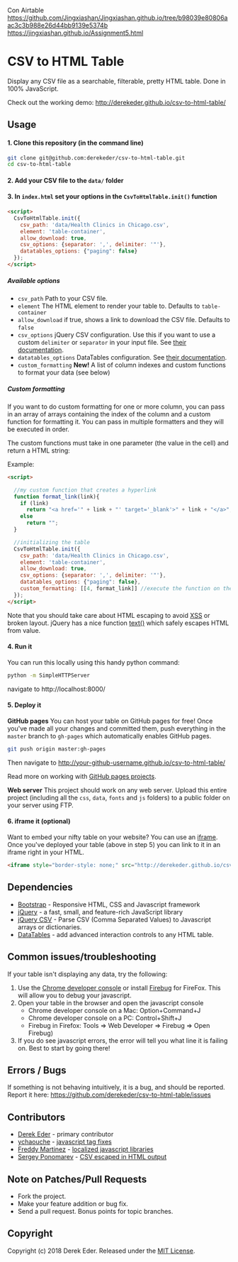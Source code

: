 Con Airtable
https://github.com/Jingxiashan/Jingxiashan.github.io/tree/b98039e80806aac3c3b988e26d44bb9139e5374b
https://jingxiashan.github.io/Assignment5.html


# CSV to HTML Table

Display any CSV file as a searchable, filterable, pretty HTML table. Done in 100% JavaScript.

Check out the working demo: http://derekeder.github.io/csv-to-html-table/

## Usage

#### 1. Clone this repository (in the command line)

``` bash
git clone git@github.com:derekeder/csv-to-html-table.git
cd csv-to-html-table
```

#### 2. Add your CSV file to the `data/` folder

#### 3. In `index.html` set your options in the `CsvToHtmlTable.init()` function

``` html
<script>
  CsvToHtmlTable.init({
    csv_path: 'data/Health Clinics in Chicago.csv', 
    element: 'table-container', 
    allow_download: true,
    csv_options: {separator: ',', delimiter: '"'},
    datatables_options: {"paging": false}
  });
</script>
```

##### Available options

* `csv_path` Path to your CSV file.
* `element` The HTML element to render your table to. Defaults to `table-container`
* `allow_download` if true, shows a link to download the CSV file. Defaults to `false`
* `csv_options` jQuery CSV configuration. Use this if you want to use a custom `delimiter` or `separator` in your input file. See [their documentation](https://code.google.com/p/jquery-csv/wiki/API#$.csv.toArrays%28%29).
* `datatables_options` DataTables configuration. See [their documentation](http://datatables.net/reference/option/).
* `custom_formatting` **New!** A list of column indexes and custom functions to format your data (see below)


##### Custom formatting
If you want to do custom formatting for one or more column, you can pass in an array of arrays containing the index of the column and a custom function for formatting it. You can pass in multiple formatters and they will be executed in order.

The custom functions must take in one parameter (the value in the cell) and return a HTML string:

Example:

``` html
<script>

  //my custom function that creates a hyperlink
  function format_link(link){
    if (link)
      return "<a href='" + link + "' target='_blank'>" + link + "</a>";
    else
      return "";
  }

  //initializing the table
  CsvToHtmlTable.init({
    csv_path: 'data/Health Clinics in Chicago.csv', 
    element: 'table-container', 
    allow_download: true,
    csv_options: {separator: ',', delimiter: '"'},
    datatables_options: {"paging": false},
    custom_formatting: [[4, format_link]] //execute the function on the 4th column of every row
  });
</script>
```

Note that you should take care about HTML escaping to avoid [XSS](https://www.owasp.org/index.php/Cross-site_Scripting_(XSS)) or broken layout.
jQuery has a nice function [text()](https://api.jquery.com/text/) which safely escapes HTML from value.

#### 4. Run it

You can run this locally using this handy python command:

```bash
python -m SimpleHTTPServer
```

navigate to http://localhost:8000/

#### 5. Deploy it

**GitHub pages** You can host your table on GitHub pages for free! Once you've made all your changes and committed them, push everything in the `master` branch to `gh-pages` which automatically enables GitHub pages.
```bash
git push origin master:gh-pages
```

Then navigate to http://your-github-username.github.io/csv-to-html-table/

Read more on working with [GitHub pages projects](https://help.github.com/articles/user-organization-and-project-pages/#project-pages).

**Web server** This project should work on any web server. Upload this entire project (including all the `css`, `data`, `fonts` and `js` folders) to a public folder on your server using FTP.

#### 6. iframe it (optional)

Want to embed your nifty table on your website? You can use an [iframe](http://www.w3schools.com/tags/tag_iframe.asp). Once you've deployed your table (above in step 5) you can link to it in an iframe right in your HTML.

```html
<iframe style="border-style: none;" src="http://derekeder.github.io/csv-to-html-table/" height="950" width="600"></iframe>
```

## Dependencies

* [Bootstrap](http://getbootstrap.com/) - Responsive HTML, CSS and Javascript framework
* [jQuery](https://jquery.com/) - a fast, small, and feature-rich JavaScript library
* [jQuery CSV](https://github.com/evanplaice/jquery-csv/) - Parse CSV (Comma Separated Values) to Javascript arrays or dictionaries.
* [DataTables](http://datatables.net/) - add advanced interaction controls to any HTML table.

## Common issues/troubleshooting

If your table isn't displaying any data, try the following:

1. Use the [Chrome developer console](https://developers.google.com/chrome-developer-tools/docs/console) or install [Firebug](http://getfirebug.com/) for FireFox. This will allow you to debug your javascript.
1. Open your table in the browser and open the javascript console 
   * Chrome developer console on a Mac: Option+Command+J
   * Chrome developer console on a PC: Control+Shift+J
   * Firebug in Firefox: Tools => Web Developer => Firebug => Open Firebug) 
1. If you do see javascript errors, the error will tell you what line it is failing on. Best to start by going there!

## Errors / Bugs

If something is not behaving intuitively, it is a bug, and should be reported.
Report it here: https://github.com/derekeder/csv-to-html-table/issues


## Contributors 

* [Derek Eder](http://derekeder.com) - primary contributor
* [ychaouche](https://github.com/ychaouche) - [javascript tag fixes](https://github.com/derekeder/csv-to-html-table/pull/30)
* [Freddy Martinez](https://github.com/b-meson) - [localized javascript libraries](https://github.com/derekeder/csv-to-html-table/pull/17)
* [Sergey Ponomarev](https://github.com/stokito) - [CSV escaped in HTML output](https://github.com/derekeder/csv-to-html-table/pull/60)

## Note on Patches/Pull Requests
 
* Fork the project.
* Make your feature addition or bug fix.
* Send a pull request. Bonus points for topic branches.

## Copyright

Copyright (c) 2018 Derek Eder. Released under the [MIT License](https://github.com/derekeder/csv-to-html-table/blob/master/LICENSE).
